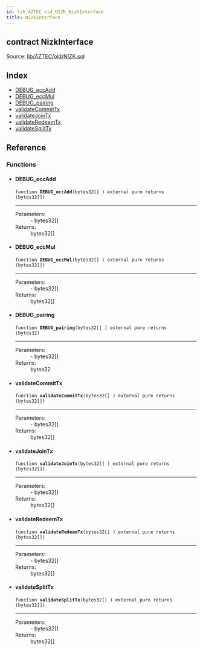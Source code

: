 ```yaml
---
id: lib_AZTEC_old_NIZK_NizkInterface
title: NizkInterface
---
```


<div class="contract-doc"><div class="contract"><h2 class="contract-header"><span class="contract-kind">contract</span> NizkInterface</h2><div class="source">Source: <a href="git+https://github.com/CreditMint/smart-contracts/blob/v0.0.1/contracts/lib/AZTEC/old/NIZK.sol" target="_blank">lib/AZTEC/old/NIZK.sol</a></div></div><div class="index"><h2>Index</h2><ul><li><a href="lib_AZTEC_old_NIZK_NizkInterface.html#DEBUG_eccAdd">DEBUG_eccAdd</a></li><li><a href="lib_AZTEC_old_NIZK_NizkInterface.html#DEBUG_eccMul">DEBUG_eccMul</a></li><li><a href="lib_AZTEC_old_NIZK_NizkInterface.html#DEBUG_pairing">DEBUG_pairing</a></li><li><a href="lib_AZTEC_old_NIZK_NizkInterface.html#validateCommitTx">validateCommitTx</a></li><li><a href="lib_AZTEC_old_NIZK_NizkInterface.html#validateJoinTx">validateJoinTx</a></li><li><a href="lib_AZTEC_old_NIZK_NizkInterface.html#validateRedeemTx">validateRedeemTx</a></li><li><a href="lib_AZTEC_old_NIZK_NizkInterface.html#validateSplitTx">validateSplitTx</a></li></ul></div><div class="reference"><h2>Reference</h2><div class="functions"><h3>Functions</h3><ul><li><div class="item function"><span id="DEBUG_eccAdd" class="anchor-marker"></span><h4 class="name">DEBUG_eccAdd</h4><div class="body"><code class="signature">function <strong>DEBUG_eccAdd</strong><span>(bytes32[] ) </span><span>external </span><span>pure </span><span>returns  (bytes32[]) </span></code><hr/><dl><dt><span class="label-parameters">Parameters:</span></dt><dd><div><code></code> - bytes32[]</div></dd><dt><span class="label-return">Returns:</span></dt><dd>bytes32[]</dd></dl></div></div></li><li><div class="item function"><span id="DEBUG_eccMul" class="anchor-marker"></span><h4 class="name">DEBUG_eccMul</h4><div class="body"><code class="signature">function <strong>DEBUG_eccMul</strong><span>(bytes32[] ) </span><span>external </span><span>pure </span><span>returns  (bytes32[]) </span></code><hr/><dl><dt><span class="label-parameters">Parameters:</span></dt><dd><div><code></code> - bytes32[]</div></dd><dt><span class="label-return">Returns:</span></dt><dd>bytes32[]</dd></dl></div></div></li><li><div class="item function"><span id="DEBUG_pairing" class="anchor-marker"></span><h4 class="name">DEBUG_pairing</h4><div class="body"><code class="signature">function <strong>DEBUG_pairing</strong><span>(bytes32[] ) </span><span>external </span><span>pure </span><span>returns  (bytes32) </span></code><hr/><dl><dt><span class="label-parameters">Parameters:</span></dt><dd><div><code></code> - bytes32[]</div></dd><dt><span class="label-return">Returns:</span></dt><dd>bytes32</dd></dl></div></div></li><li><div class="item function"><span id="validateCommitTx" class="anchor-marker"></span><h4 class="name">validateCommitTx</h4><div class="body"><code class="signature">function <strong>validateCommitTx</strong><span>(bytes32[] ) </span><span>external </span><span>pure </span><span>returns  (bytes32[]) </span></code><hr/><dl><dt><span class="label-parameters">Parameters:</span></dt><dd><div><code></code> - bytes32[]</div></dd><dt><span class="label-return">Returns:</span></dt><dd>bytes32[]</dd></dl></div></div></li><li><div class="item function"><span id="validateJoinTx" class="anchor-marker"></span><h4 class="name">validateJoinTx</h4><div class="body"><code class="signature">function <strong>validateJoinTx</strong><span>(bytes32[] ) </span><span>external </span><span>pure </span><span>returns  (bytes32[]) </span></code><hr/><dl><dt><span class="label-parameters">Parameters:</span></dt><dd><div><code></code> - bytes32[]</div></dd><dt><span class="label-return">Returns:</span></dt><dd>bytes32[]</dd></dl></div></div></li><li><div class="item function"><span id="validateRedeemTx" class="anchor-marker"></span><h4 class="name">validateRedeemTx</h4><div class="body"><code class="signature">function <strong>validateRedeemTx</strong><span>(bytes32[] ) </span><span>external </span><span>pure </span><span>returns  (bytes32[]) </span></code><hr/><dl><dt><span class="label-parameters">Parameters:</span></dt><dd><div><code></code> - bytes32[]</div></dd><dt><span class="label-return">Returns:</span></dt><dd>bytes32[]</dd></dl></div></div></li><li><div class="item function"><span id="validateSplitTx" class="anchor-marker"></span><h4 class="name">validateSplitTx</h4><div class="body"><code class="signature">function <strong>validateSplitTx</strong><span>(bytes32[] ) </span><span>external </span><span>pure </span><span>returns  (bytes32[]) </span></code><hr/><dl><dt><span class="label-parameters">Parameters:</span></dt><dd><div><code></code> - bytes32[]</div></dd><dt><span class="label-return">Returns:</span></dt><dd>bytes32[]</dd></dl></div></div></li></ul></div></div></div>
